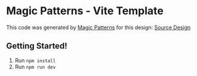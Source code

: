 # Magic Patterns - Vite Template

This code was generated by [Magic Patterns](https://magicpatterns.com) for this design: [Source Design](https://magicpatterns.com/c/cbcgmx8a7bv2dqjpd7y9km)

## Getting Started!

1. Run `npm install`
2. Run `npm run dev`
